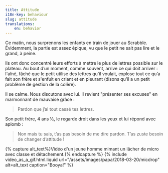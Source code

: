 ```yaml
---
title: Attitude
i18n-key: behaviour
slug: attitude
translations:
    en: behavior
---
```


Ce matin, nous surprenons les enfants en train de jouer au Scrabble. Évidemment,
la partie est assez épique, vu que le petit ne sait pas lire et le grand, à
peine.

<!-- more -->

Ils ont donc concentré leurs efforts à mettre le plus de lettres possible sur le
plateau. Au bout d’un moment, comme souvent, arrive ce qui doit arriver :
l'aîné, fâché que le petit utilise des lettres qu'il voulait, explose tout ce
qu’a fait son frère et s'enfuit en criant et en pleurant (disons qu'il a un
petit problème de gestion de la colère).

Il se calme. Nous discutons avec lui. Il revient "présenter ses excuses" en
marmonnant de mauvaise grâce :

> Pardon que j’ai tout cassé tes lettres.

Son petit frère, 4 ans ½, le regarde droit dans les yeux et lui répond avec
aplomb :

> Non mais tu sais, t’as pas besoin de me dire pardon. T’as zuste besoin de
> changer d’attitude !

{% capture alt_text%}Vidéo d'un jeune homme mimant un lâcher de micro avec
classe et détachement.{% endcapture %} {% include video_as_a_gif.html.liquid
url="/assets/images/papa/2018-03-20/micdrop"
alt=alt_text
caption="Booya!"
%}
